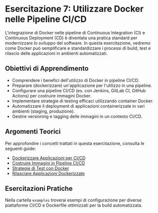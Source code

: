 # Esercitazione 7: Utilizzare Docker nelle Pipeline CI/CD

L'integrazione di Docker nelle pipeline di Continuous Integration (CI) e Continuous Deployment (CD) è diventata una pratica standard per modernizzare lo sviluppo del software. In questa esercitazione, vedremo come Docker può semplificare e standardizzare i processi di build, test e rilascio delle applicazioni in ambienti automatizzati.

## Obiettivi di Apprendimento

- Comprendere i benefici dell'utilizzo di Docker in pipeline CI/CD.
- Preparare (dockerizzare) un'applicazione per l'utilizzo in una pipeline.
- Configurare una pipeline CI/CD (es. con Jenkins, GitLab CI, GitHub Actions) per costruire immagini Docker.
- Implementare strategie di testing efficaci utilizzando container Docker.
- Automatizzare il deployment di applicazioni containerizzate in vari ambienti (staging, produzione).
- Gestire versioning e tagging delle immagini in un contesto CI/CD.

## Argomenti Teorici

Per approfondire i concetti trattati in questa esercitazione, consulta le seguenti guide:

- [Dockerizzare Applicazioni per CI/CD](../../docs/Dockerizing-Applications-for-CI-CD.md)
- [Costruire Immagini in Pipeline CI/CD](../../docs/Building-Images-in-CI-CD.md)
- [Strategie di Test con Docker](../../docs/Testing-Strategies-with-Docker.md)
- [Rilasciare Applicazioni Dockerizzate](../../docs/Deploying-Dockerized-Applications.md)

## Esercitazioni Pratiche

Nella cartella `examples` troverai esempi di configurazione per diverse piattaforme CI/CD e Dockerfile ottimizzati per la build automatizzata.
